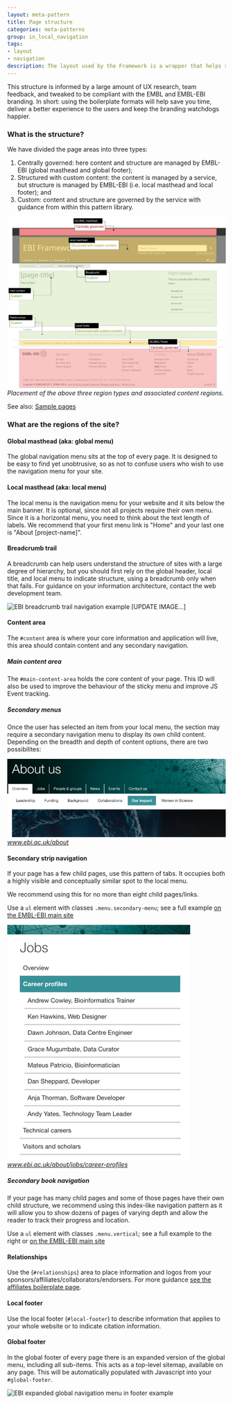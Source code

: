```yaml
---
layout: meta-pattern
title: Page structure
categories: meta-patterns
group: in_local_navigation
tags:
- layout
- navigation
description: The layout used by the Framework is a wrapper that helps structure your page.
---
```

This structure is informed by a large amount of UX research, team feedback, and tweaked to be compliant with the EMBL and EMBL-EBI branding.
In short: using the boilerplate formats will help save you time, deliver a better experience to the users and keep the branding watchdogs happier.

### What is the structure?
We have divided the page areas into three types:
1. Centrally governed: here content and structure are managed by EMBL-EBI (global masthead and global footer);
2. Structured with custom content: the content is managed by a service, but structure is managed by EMBL-EBI (i.e. local masthead and local footer); and</li>
3. Custom: content and structure are governed by the service with guidance from within this pattern library.

<img src="../../static/images/layout/diagram-page.svg" />
<cite>Placement of the above three region types and associated content regions.</cite>

<p>See also: <a href="../sample-pages" class="readmore">Sample pages</a></p>


### What are the regions of the site?
#### <a name="global" id="global"></a>Global masthead (aka: global menu)

The global navigation menu sits at the top of every page. It is designed to be easy to find yet unobtrusive, so as not to confuse users who wish to use the navigation menu for your site.

<h4><a name="local" id="local"></a>Local masthead (aka: local menu)</h4>
<p>The local menu is the navigation menu for your website and it sits below the main banner. It is optional, since not all projects require their own menu. Since it is a horizontal menu, you need to think about the text length of labels. We recommend that your first menu link is "Home" and your last one is "About [project-name]".</p>

<h4><a name="breadcrumb" id="breadcrumb"></a>Breadcrumb trail</h4>
<p>A breadcrumb can help users understand the structure of sites with a large degree of hierarchy, but you should first rely on the global header, local title, and local menu to indicate structure, using a breadcrumb only when that fails. For guidance on your information architecture, contact the web development team.</p>

<img src="https://www.ebi.ac.uk/sites/ebi.ac.uk/files/images/EBI-nav-breadcrumb.png" alt="EBI breadcrumb trail navigation example" width="228" height="149" style="border: 0px;" />
[UPDATE IMAGE...]

<h4><a name="content" id="content"></a>Content area</h4>
<p>The <code>#content</code> area is where your core information and application will live, this area should contain content and any secondary navigation.</p>

##### Main content area
The `#main-content-area` holds the core content of your page. This ID will also be used to improve the behaviour of the sticky menu and improve JS Event tracking.

##### <a name="secondary" id="secondary"></a>Secondary menus
Once the user has selected an item from your local menu, the section may require a secondary navigation menu to display its own child content. Depending on the breadth and depth of content options, there are two possibilites:

 <div class="callout medium-4 small-12 float-right">
   <img src="../../static/images/navigation/secondary-strip.png" />
   <cite class="text-right"><a href="https://www.ebi.ac.uk/about">www.ebi.ac.uk/about</a></cite>
 </div>

 <h4><a name="secondary-strip" id="secondary-strip"></a>Secondary strip navigation</h4>
 If your page has a few child pages, use this pattern of tabs. It occupies both a highly visible and conceptually similar spot to the local menu.

 We recommend using this for no more than eight child pages/links.

 <p>Use a <code>ul</code> element with classes <code>.menu.secondary-menu</code>; see a full example <a class="readmore" href="https://www.ebi.ac.uk/about/">on the EMBL-EBI main site</a></p>

 <div class="callout medium-4 small-12 float-right">
   <img src="../../static/images/navigation/secondary-book.png" />
   <cite class="text-right"><a href="https://www.ebi.ac.uk/about/jobs/career-profiles">www.ebi.ac.uk/about/jobs/career-profiles</a></cite>
 </div>
 <h5><a name="secondary-book" id="secondary-book"></a>Secondary book navigation</h5>
 <p>If your page has many child pages and some of those pages have their own child structure, we recommend using this index-like navigation pattern as it will allow you to show dozens of pages of varying depth and allow the reader to track their progress and location.</p>
 <p>Use a <code>ul</code> element with classes <code>.menu.vertical</code>; see a full example to the right or <a class="readmore" href="https://www.ebi.ac.uk/about/jobs/career-profiles">on the EMBL-EBI main site</a></p>

<h4><a name="relationships" id="relationships"></a>Relationships</h4>
<p>Use the (<code>#relationships</code>) area to place information and logos from your sponsors/affiliates/collaborators/endorsers. For more guidance <a href="/EBI-Pattern-library/sample-site/boilerplate/affiliates.html">see the affiliates boilerplate page</a>.</p>

<h4><a name="localfooter" id="localfooter"></a>Local footer</h4>
<p>Use the local footer (<code>#local-footer</code>) to describe information that applies to your whole website or to indicate citation information.</p>

<h4><a name="footer" id="footer"></a>Global footer</h4>
<p>In the global footer of every page there is an expanded version of the global menu, including all sub-items. This acts as a top-level sitemap, available on any page. This will be automatically populated with Javascript into your <code>#global-footer</code>.</p>
<p><img src="images/documentation/footer.png" alt="EBI expanded global navigation menu in footer example" /></p>
